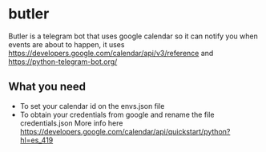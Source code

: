 # butler
Butler is a telegram bot that uses google calendar so it can notify you when events are about to happen, it uses
https://developers.google.com/calendar/api/v3/reference and https://python-telegram-bot.org/


## What you need

- To set your calendar id on the envs.json file
- To obtain your credentials from google and rename the file credentials.json
  More info here https://developers.google.com/calendar/api/quickstart/python?hl=es_419

